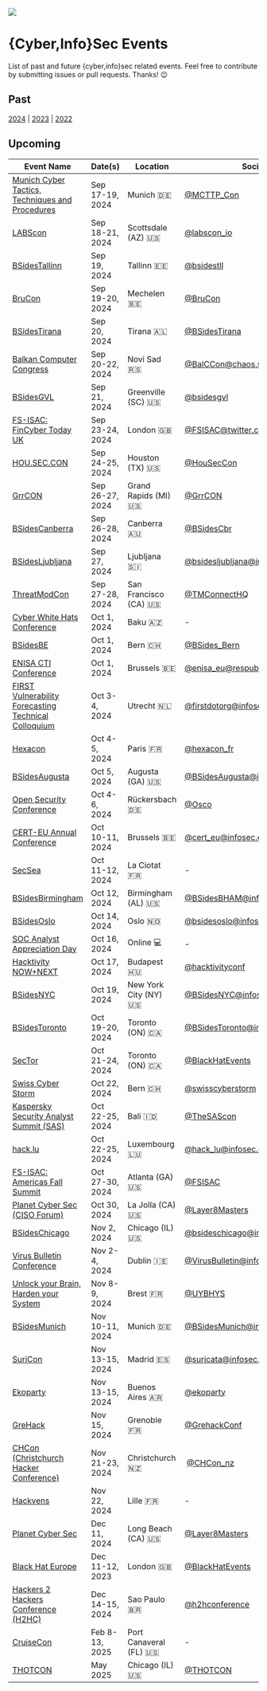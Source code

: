 [![](https://img.shields.io/mastodon/follow/109262357540251967?domain=https%3A%2F%2Finfosec.exchange&style=social)](https://infosec.exchange/@0x58)

# {Cyber,Info}Sec Events

List of past and future {cyber,info}sec related events. Feel free to contribute by submitting issues or pull requests. Thanks! 😉

## Past

[2024](./2024.md) | [2023](./2023.md) | [2022](./2022.md)

## Upcoming

| Event Name | Date(s) | Location | Social | Free
| ---------- | ------- | -------- | ------- | :--------:
| [Munich Cyber Tactics, Techniques and Procedures](https://www.mcttp.de) | Sep 17-19, 2024 | Munich :de: | [@MCTTP_Con](https://twitter.com/MCTTP_Con) | N
| [LABScon](https://www.labscon.io) | Sep 18-21, 2024 | Scottsdale (AZ) :us: | [@labscon_io](https://twitter.com/labscon_io) | Invite-only
| [BSidesTallinn](https://tallinn.bsides.ee/) | Sep 19, 2024 | Tallinn :estonia: | [@bsidestll](https://twitter.com/bsidestll) | N
| [BruCon](https://www.brucon.org/) | Sep 19-20, 2024 | Mechelen :belgium: | [@BruCon](https://twitter.com/BruCon) | N
| [BSidesTirana](https://bsidestirana.al/) | Sep 20, 2024 | Tirana :albania: | [@BSidesTirana](https://twitter.com/BSidesTirana) | Y
| [Balkan Computer Congress](https://www.balccon.org) | Sep 20-22, 2024 | Novi Sad :serbia: | [@BalCCon@chaos.social](https://chaos.social/@BalCC0n) | N
| [BSidesGVL](https://www.bsidesgreenville.org) | Sep 21, 2024 | Greenville (SC) :us: | [@bsidesgvl](https://twitter.com/bsidesgvl) | N
| [FS-ISAC: FinCyber Today UK](https://www.fsisac.com/events/2024-uk) | Sep 23-24, 2024 | London :uk: | [@FSISAC@twitter.com](https://twitter.com/FSISAC) | N
| [HOU.SEC.CON](https://www.houstonseccon.com) | Sep 24-25, 2024 | Houston (TX) :us: | [@HouSecCon](https://twitter.com/HouSecCon) | N
| [GrrCON](https://grrcon.com/) | Sep 26-27, 2024 | Grand Rapids (MI) :us: | [@GrrCON](https://twitter.com/GrrCON) | N
| [BSidesCanberra](https://www.bsidesau.com.au/) | Sep 26-28, 2024 | Canberra :australia: | [@BSidesCbr](https://twitter.com/BSidesCbr) | N
| [BSidesLjubljana](https://0x7e8.bsidesljubljana.si) | Sep 27, 2024 | Ljubljana :slovenia: | [@bsidesljubljana@infosec.exchange](https://infosec.exchange/@bsidesljubljana) | Y
| [ThreatModCon](https://www.threatmodcon.com/san-francisco) | Sep 27-28, 2024 | San Francisco (CA) :us: | [@TMConnectHQ](https://twitter.com/TMConnectHQ) | N
| [Cyber White Hats Conference](https://whiteconference.com) | Oct 1, 2024 | Baku :azerbaijan: | - | N
| [BSidesBE](https://bern.bsides.ch) | Oct 1, 2024 | Bern :switzerland: | [@BSides_Bern](https://twitter.com/BSides_Bern) | N
| [ENISA CTI Conference](https://www.enisa.europa.eu/events/cti-conference) | Oct 1, 2024 | Brussels :belgium: | [@enisa_eu@respublicae.eu](https://respublicae.eu/@enisa_eu) | N
| [FIRST Vulnerability Forecasting Technical Colloquium](https://www.first.org/events/colloquia/utrecht2024/) | Oct 3-4, 2024 | Utrecht :netherlands: | [@firstdotorg@infosec.exchange](https://infosec.exchange/@firstdotorg) | N
| [Hexacon](https://www.hexacon.fr/) | Oct 4-5, 2024 | Paris :fr: | [@hexacon_fr](https://twitter.com/hexacon_fr) | N
| [BSidesAugusta](https://bsidesaugusta.org) | Oct 5, 2024 | Augusta (GA) :us: | [@BSidesAugusta@infosec.exchange](https://infosec.exchange/@BSidesAugusta) | N
| [Open Security Conference](https://opensecurityconference.org/) | Oct 4-6, 2024 | Rückersbach :de: | [@Osco](https://infosec.exchange/@OSCo) | N
| [CERT-EU Annual Conference](https://cert.europa.eu/conference/tales-from-the-real-world) | Oct 10-11, 2024 | Brussels :belgium: | [@cert_eu@infosec.exchange](https://infosec.exchange/@cert_eu) | N
| [SecSea](https://secsea.org) | Oct 11-12, 2024 | La Ciotat :fr: | - | N
| [BSidesBirmingham](https://bsidesbham.org) | Oct 12, 2024 | Birmingham (AL) :us: | [@BSidesBHAM@infosec.exchange](https://infosec.exchange/@BSidesBHAM) | N
| [BSidesOslo](https://bsidesoslo.no) | Oct 14, 2024 | Oslo :norway: | [@bsidesoslo@infosec.exchange](https://infosec.exchange/@bsidesoslo) | N
| [SOC Analyst Appreciation Day](https://www.socanalystday.com/) | Oct 16, 2024 | Online :computer: | - | Y
| [Hacktivity NOW+NEXT](https://hacktivity.com) | Oct 17, 2024 | Budapest :hungary: | [@hacktivityconf](https://twitter.com/hacktivityconf) | N
| [BSidesNYC](https://bsidesnyc.org) | Oct 19, 2024 | New York City (NY) :us: | [@BSidesNYC@infosec.exchange](https://infosec.exchange/@BSidesNYC) | N
| [BSidesToronto](https://www.bsidesto.ca) | Oct 19-20, 2024 | Toronto (ON) :canada: | [@BSidesToronto@infosec.exchange](https://infosec.exchange/@BSidesToronto) | N
| [SecTor](https://www.blackhat.com/sector/) | Oct 21-24, 2024 | Toronto (ON) :canada: | [@BlackHatEvents](https://twitter.com/BlackHatEvents) | N
| [Swiss Cyber Storm](https://www.swisscyberstorm.com) | Oct 22, 2024 | Bern :switzerland: | [@swisscyberstorm](https://twitter.com/swisscyberstorm) | N
| [Kaspersky Security Analyst Summit (SAS)](https://thesascon.com) | Oct 22-25, 2024 | Bali :indonesia: | [@TheSAScon](https://twitter.com/TheSAScon) | N
| [hack.lu](https://hack.lu/) | Oct 22-25, 2024 | Luxembourg :luxembourg: | [@hack_lu@infosec.exchange](https://infosec.exchange/@hack_lu) | N
| [FS-ISAC: Americas Fall Summit](https://www.fsisac.com/events/2024-americas-fall) | Oct 27-30, 2024 | Atlanta (GA) :us: | [@FSISAC](https://twitter.com/FSISAC) | N
| [Planet Cyber Sec (CISO Forum)](https://planetcybersec.com/103024-conference/) | Oct 30, 2024 | La Jolla (CA) :us: | [@Layer8Masters](https://twitter.com/Layer8Masters) | N
| [BSidesChicago](https://bsideschicago.org/yx/) | Nov 2, 2024 | Chicago (IL) :us: | [@bsideschicago@infosec.exchange](https://infosec.exchange/@bsideschicago) | N
| [Virus Bulletin Conference](https://www.virusbulletin.com/conference/) | Nov 2-4, 2024 | Dublin :ireland: | [@VirusBulletin@infosec.exchange](https://infosec.exchange/@VirusBulletin) | N
| [Unlock your Brain, Harden your System](https://unlockyourbrain.bzh/) | Nov 8-9, 2024 | Brest :fr: | [@UYBHYS](https://twitter.com/UYBHYS)| N
| [BSidesMunich](https://2024.bsidesmunich.org) | Nov 10-11, 2024 | Munich :de: | [@BSidesMunich@infosec.exchange](https://infosec.exchange/@BSidesMunich) | N
| [SuriCon](https://www.suricon.net) | Nov 13-15, 2024 | Madrid :es: | [@suricata@infosec.exchange](https://infosec.exchange/@suricata) | N
| [Ekoparty](https://ekoparty.org/en_US/) | Nov 13-15, 2024 | Buenos Aires :argentina: | [@ekoparty](https://twitter.com/ekoparty) | N
| [GreHack](https://grehack.fr/) | Nov 15, 2024 | Grenoble :fr: | [@GrehackConf](https://twitter.com/GrehackConf) | N
| [CHCon (Christchurch Hacker Conference)](https://2024.chcon.nz) | Nov 21-23, 2024 | Christchurch :new_zealand: | [@CHCon_nz](https://twitter.com/CHCon_nz) | N
| [Hackvens](https://hackvens.fr) | Nov 22, 2024 | Lille :fr: | - | N
| [Planet Cyber Sec](https://planetcybersec.com/121124-conference/) | Dec 11, 2024 | Long Beach (CA) :us: | [@Layer8Masters](https://twitter.com/Layer8Masters) | N
| [Black Hat Europe](https://www.blackhat.com/eu-24/) | Dec 11-12, 2023 | London :uk: | [@BlackHatEvents](https://twitter.com/BlackHatEvents) | N
| [Hackers 2 Hackers Conference (H2HC)](https://www.h2hc.com.br/en/) | Dec 14-15, 2024 | Sao Paulo :brazil: | [@h2hconference](https://twitter.com/h2hconference) | N
| [CruiseCon](https://cruisecon.com) | Feb 8-13, 2025 | Port Canaveral (FL) :us: | - | N
| [THOTCON](https://www.thotcon.org/) | May 2025 | Chicago (IL) :us: | [@THOTCON](https://twitter.com/THOTCON) | N
